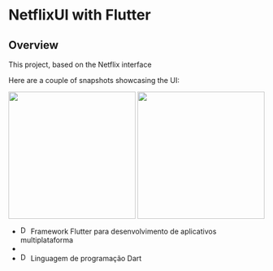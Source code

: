 # NetflixUI with Flutter

## Overview
This project, based on the Netflix interface

Here are a couple of snapshots showcasing the UI:
<div style="display: flex; justify-content: space-between;">
    <img src="https://github.com/Andres2kk/Netflix_UI/assets/147880314/fc8599f0-cf97-4057-9c7e-a8afe9f1ebac" width="250px" />
    <img src="https://github.com/Andres2kk/Netflix_UI/assets/147880314/381230a9-b652-493f-b3b9-45f8efd2a7d8" width="250px" />
</div>


- <img src="https://github.com/Andres2kk/Netflix_UI/assets/147880314/ec7b8a81-cc0b-4f29-bd76-f93942584703" alt="Dart Logo" width="16" height="16"/> Framework Flutter para desenvolvimento de aplicativos multiplataforma
- 
- <img src="https://github.com/Andres2kk/Netflix_UI/assets/147880314/4ddba24a-8632-49ab-8445-9f1f8fc78cf6" alt="Dart Logo" width="16" height="16"/> Linguagem de programação Dart
